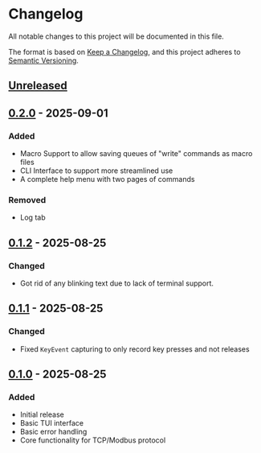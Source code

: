 # Changelog

All notable changes to this project will be documented in this file.

The format is based on [Keep a Changelog](https://keepachangelog.com/en/1.0.0/),
and this project adheres to [Semantic Versioning](https://semver.org/spec/v2.0.0.html).

## [Unreleased]

## [0.2.0] - 2025-09-01

### Added
- Macro Support to allow saving queues of "write" commands as macro files
- CLI Interface to support more streamlined use
- A complete help menu with two pages of commands

### Removed
- Log tab

## [0.1.2] - 2025-08-25

### Changed
- Got rid of any blinking text due to lack of terminal support.

## [0.1.1] - 2025-08-25

### Changed
- Fixed `KeyEvent` capturing to only record key presses and not releases

## [0.1.0] - 2025-08-25

### Added
- Initial release
- Basic TUI interface
- Basic error handling
- Core functionality for TCP/Modbus protocol

[Unreleased]: https://github.com/doplgamer/magic_modbus/compare/v0.2.0...HEAD
[0.2.0]: https://github.com/doplgamer/magic_modbus/compare/v0.1.2...v0.2.0
[0.1.2]: https://github.com/doplgamer/magic_modbus/compare/v0.1.1...v0.1.2
[0.1.1]: https://github.com/doplgamer/magic_modbus/compare/v0.1.0...v0.1.1
[0.1.0]: https://github.com/doplgamer/magic_modbus/releases/tag/v0.1.0